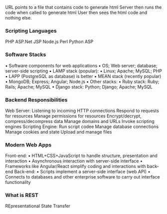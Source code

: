 URL points to a file that contains code to generate html
Server then runs the code when called to generate html
User then sees the html code and nothing else.

### Scripting Languages
PHP
ASP.Net
JSP
Node.js
Perl
Python
ASP

### Software Stacks
▪ Software components for web applications
	• OS; Web server; database; server-side scripting
▪ LAMP stack (popular):
	• Linux; Apache; MySQL; PHP
▪ LAPP (PostgreSQL as database) is better
▪ MEAN stack (recently popular)
	• MongoDB; Express; Angular; Node.js
▪ Other stacks:
	• Ruby stack: Ruby; Rails; Apache; MySQL
	• Django stack: Python; Django; Apache; MySQL

### Backend Responsibilities
Web Server:
	Listening to incoming HTTP connections
	Respond to requests for resources
	Manage permissions for resources
	Encrypt/decrypt, compress/decompress data
	Manage domains and URLs
	Invoke scripting engines
Scripting Engine:
	Run script codee
	Manage database connections 
	Manage cookies and state
	Upload and manage files

### Modern Web Apps
Front-end:
	• HTML+CSS+JavaScript to handle structure, presentation and interaction
	• Asynchronous interaction with server-side interface
	• Frameworks like Angular/React simplify coding and interactions with back-end
Back-end:
	• Scripts implement a server-side interface (web API)
	• Connects to databases and other enterprise software to carry out interface
	functionality

### What is REST
REpresentational State Transfer